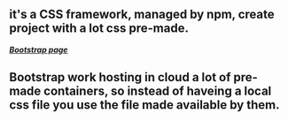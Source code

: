## it's a CSS framework, managed by npm, create project with a lot css pre-made.

***[Bootstrap page](https://getbootstrap.com/)***

## Bootstrap work hosting in cloud a lot of pre-made containers, so instead of haveing a local css file you use the file made available by them.
